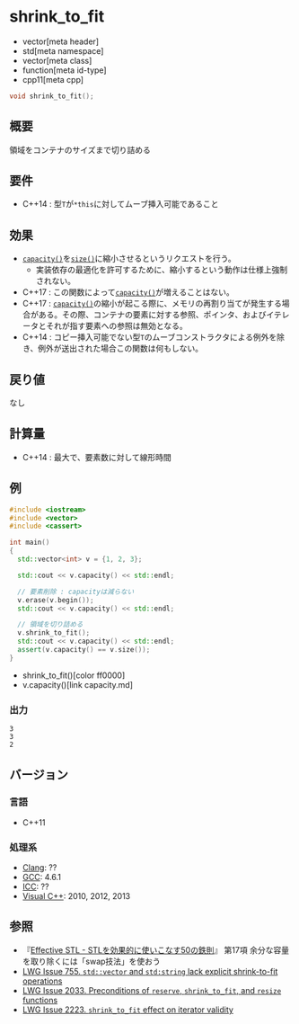 # shrink_to_fit
* vector[meta header]
* std[meta namespace]
* vector[meta class]
* function[meta id-type]
* cpp11[meta cpp]

```cpp
void shrink_to_fit();
```

## 概要
領域をコンテナのサイズまで切り詰める


## 要件
- C++14 : 型`T`が`*this`に対してムーブ挿入可能であること


## 効果
- [`capacity()`](capacity.md)を[`size()`](size.md)に縮小させるというリクエストを行う。
    - 実装依存の最適化を許可するために、縮小するという動作は仕様上強制されない。
- C++17 : この関数によって[`capacity()`](capacity.md)が増えることはない。
- C++17 : [`capacity()`](capacity.md)の縮小が起こる際に、メモリの再割り当てが発生する場合がある。その際、コンテナの要素に対する参照、ポインタ、およびイテレータとそれが指す要素への参照は無効となる。
- C++14 : コピー挿入可能でない型`T`のムーブコンストラクタによる例外を除き、例外が送出された場合この関数は何もしない。


## 戻り値
なし


## 計算量
- C++14 : 最大で、要素数に対して線形時間


## 例
```cpp example
#include <iostream>
#include <vector>
#include <cassert>

int main()
{
  std::vector<int> v = {1, 2, 3};

  std::cout << v.capacity() << std::endl;

  // 要素削除 : capacityは減らない
  v.erase(v.begin());
  std::cout << v.capacity() << std::endl;

  // 領域を切り詰める
  v.shrink_to_fit();
  std::cout << v.capacity() << std::endl;
  assert(v.capacity() == v.size());
}
```
* shrink_to_fit()[color ff0000]
* v.capacity()[link capacity.md]

### 出力
```
3
3
2
```

## バージョン
### 言語
- C++11

### 処理系
- [Clang](/implementation.md#clang): ??
- [GCC](/implementation.md#gcc): 4.6.1
- [ICC](/implementation.md#icc): ??
- [Visual C++](/implementation.md#visual_cpp): 2010, 2012, 2013


## 参照
- 『[Effective STL - STLを効果的に使いこなす50の鉄則](https://www.amazon.co.jp/dp/4894714108)』 第17項 余分な容量を取り除くには「swap技法」を使おう
- [LWG Issue 755. `std::vector` and `std:string` lack explicit shrink-to-fit operations](http://www.open-std.org/jtc1/sc22/wg21/docs/lwg-defects.html#755)
- [LWG Issue 2033. Preconditions of `reserve`, `shrink_to_fit`, and `resize` functions](http://www.open-std.org/jtc1/sc22/wg21/docs/lwg-defects.html#2033)
- [LWG Issue 2223. `shrink_to_fit` effect on iterator validity](https://wg21.cmeerw.net/lwg/issue2223)
